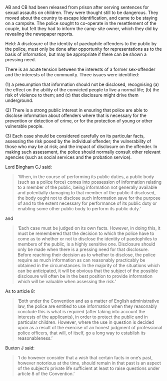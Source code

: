 AB and CB had been released from prison after serving sentences for sexual assaults on children. They were thought still to be dangerous. They moved about the country to escape identification, and came to be staying on a campsite. The police sought to co-operate in the resettlement of the couple, but felt they had to inform the camp-site owner, which they did by revealing the newspaper reports.  

Held: A disclosure of the identity of paedophile offenders to the public by the police, must only be done after opportunity for representations as to the basis of information, but may be appropriate if there can be shown a pressing need.  

There is an acute tension between the interests of a former sex-offender and the interests of the community. Three issues were identified: 

(1) a presumption that information should not be disclosed, recognising (a) the effect on the ability of the convicted people to live a normal life; (b) the risk of violence to them; and (c) that disclosure might drive them underground. 

(2) There is a strong public interest in ensuring that police are able to disclose information about offenders where that is necessary for the prevention or detection of crime, or for the protection of young or other vulnerable people. 

(3) Each case should be considered carefully on its particular facts, assessing the risk posed by the individual offender; the vulnerability of those who may be at risk; and the impact of disclosure on the offender. In making such assessment, the police should normally consult other relevant agencies (such as social services and the probation service).  

Lord Bingham CJ said: 
> ‘When, in the course of performing its public duties, a public body (such as a police force) comes into possession of information relating to a member of the public, being information not generally available and potentially damaging to that member of the public if disclosed, the body ought not to disclose such information save for the purpose of and to the extent necessary for performance of its public duty or enabling some other public body to perform its public duty.’  

and 
> ‘Each case must be judged on its own facts. However, in doing this, it must be remembered that the decision to which the police have to come as to whether or not to disclose the identity of paedophiles to members of the public, is a highly sensitive one. Disclosure should only be made when there is a pressing need for that disclosure. Before reaching their decision as to whether to disclose, the police require as much information as can reasonably practicably be obtained in the circumstances. In the majority of the situations which can be anticipated, it will be obvious that the subject of the possible disclosure will often be in the best position to provide information which will be valuable when assessing the risk.’  

As to article 8: 
> ‘Both under the Convention and as a matter of English administrative law, the police are entitled to use information when they reasonably conclude this is what is required (after taking into account the interests of the applicants), in order to protect the public and in particular children. However, where the use in question is decided upon as a result of the exercise of an honest judgment of professional police officers, that will, of itself, go a long way to establish its reasonableness.’  

Buxton J said: 
> ‘I do however consider that a wish that certain facts in one’s past, however notorious at the time, should remain in that past is an aspect of the subject’s private life sufficient at least to raise questions under article 8 of the Convention.’